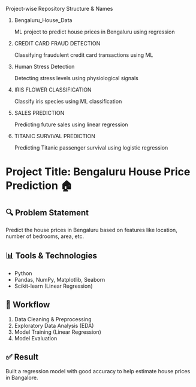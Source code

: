   Project-wise Repository Structure & Names
 
1. Bengaluru_House_Data
   
   ML project to predict house prices in Bengaluru using regression

2. CREDIT CARD FRAUD DETECTION
   
   Classifying fraudulent credit card transactions using ML

3. Human Stress Detection
   
   Detecting stress levels using physiological signals

4. IRIS FLOWER CLASSIFICATION
   
   Classify iris species using ML classification

5. SALES PREDICTION
   
   Predicting future sales using linear regression

6. TITANIC SURVIVAL PREDICTION
    
   Predicting Titanic passenger survival using logistic regression

# Project Title: Bengaluru House Price Prediction 🏠

## 🔍 Problem Statement
Predict the house prices in Bengaluru based on features like location, number of bedrooms, area, etc.

## 📊 Tools & Technologies
- Python
- Pandas, NumPy, Matplotlib, Seaborn
- Scikit-learn (Linear Regression)

## 🔧 Workflow
1. Data Cleaning & Preprocessing
2. Exploratory Data Analysis (EDA)
3. Model Training (Linear Regression)
4. Model Evaluation

## ✅ Result
Built a regression model with good accuracy to help estimate house prices in Bangalore.



